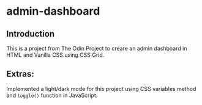 # admin-dashboard

## Introduction
This is a project from The Odin Project to creare an admin dashboard in HTML and Vanilla CSS using CSS Grid.

## Extras:
Implemented a light/dark mode for this project using CSS variables method and `toggle()` function in JavaScript. 
